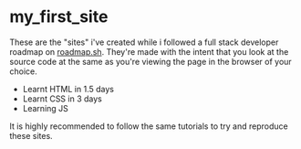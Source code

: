 # my_first_site
 
These are the "sites" i've created while i followed a full stack developer roadmap on [roadmap.sh](https://roadmap.sh/full-stack).
They're made with the intent that you look at the source code at the same as you're viewing the page in the browser of your choice.

- Learnt HTML in 1.5 days
- Learnt CSS in 3 days
- Learning JS

It is highly recommended to follow the same tutorials to try and reproduce these sites.
